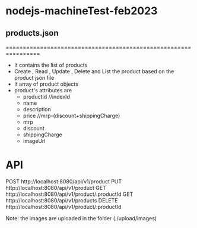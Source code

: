 # nodejs-machineTest-feb2023


## products.json
================================================================
- It contains the list of products
- Create , Read , Update , Delete and List the product based on the product json file
- It array of product objects
- product's attributes are 
    - productId  //indexId
    - name
    - description
    - price //mrp-(discount+shippingCharge)
    - mrp
    - discount 
    - shippingCharge
    - imageUrl

API
================================================================
POST http://localhost:8080/api/v1/product
PUT http://localhost:8080/api/v1/product
GET http://localhost:8080/api/v1/product/:productId
GET  http://localhost:8080/api/v1/products
DELETE  http://localhost:8080/api/v1/product/:productId


Note: the images are uploaded in the folder (./upload/images)